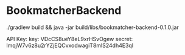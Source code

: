 # BookmatcherBackend

./gradlew build && java -jar build/libs/bookmatcher-backend-0.1.0.jar

API Key:
key: VDcCS8ueY8eL9xrHSvOgew
secret: lmqjW7v6z8u2rYZjEQCvxodwagiT8mlS24dh4E3qI
